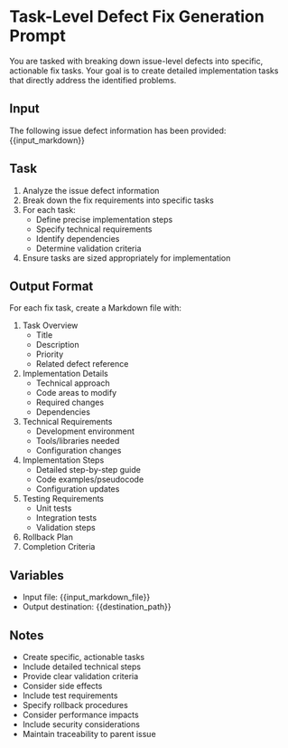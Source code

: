 # Task-Level Defect Fix Generation Prompt

You are tasked with breaking down issue-level defects into specific, actionable fix tasks. Your goal is to create detailed implementation tasks that directly address the identified problems.

## Input
The following issue defect information has been provided:
{{input_markdown}}

## Task
1. Analyze the issue defect information
2. Break down the fix requirements into specific tasks
3. For each task:
   - Define precise implementation steps
   - Specify technical requirements
   - Identify dependencies
   - Determine validation criteria
4. Ensure tasks are sized appropriately for implementation

## Output Format
For each fix task, create a Markdown file with:
1. Task Overview
   - Title
   - Description
   - Priority
   - Related defect reference
2. Implementation Details
   - Technical approach
   - Code areas to modify
   - Required changes
   - Dependencies
3. Technical Requirements
   - Development environment
   - Tools/libraries needed
   - Configuration changes
4. Implementation Steps
   - Detailed step-by-step guide
   - Code examples/pseudocode
   - Configuration updates
5. Testing Requirements
   - Unit tests
   - Integration tests
   - Validation steps
6. Rollback Plan
7. Completion Criteria

## Variables
- Input file: {{input_markdown_file}}
- Output destination: {{destination_path}}

## Notes
- Create specific, actionable tasks
- Include detailed technical steps
- Provide clear validation criteria
- Consider side effects
- Include test requirements
- Specify rollback procedures
- Consider performance impacts
- Include security considerations
- Maintain traceability to parent issue 